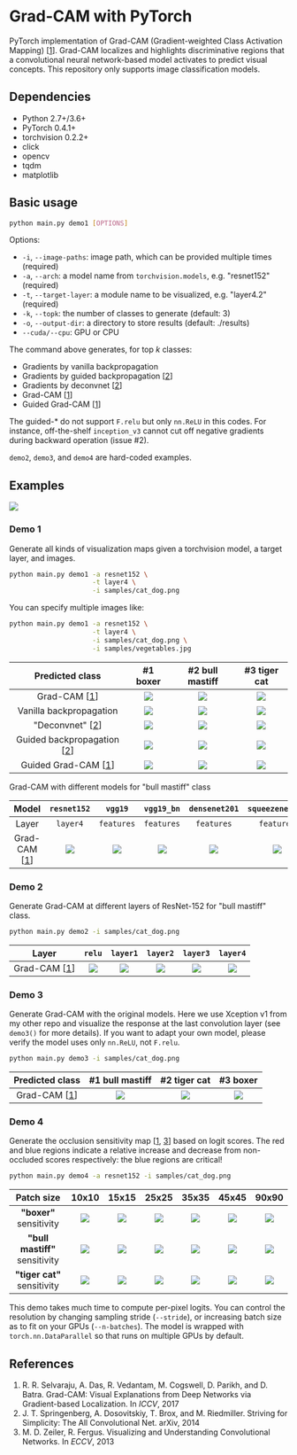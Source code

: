 # Grad-CAM with PyTorch

PyTorch implementation of Grad-CAM (Gradient-weighted Class Activation Mapping) [[1](##references)]. Grad-CAM localizes and highlights discriminative regions that a convolutional neural network-based model activates to predict visual concepts. This repository only supports image classification models.

## Dependencies
* Python 2.7+/3.6+
* PyTorch 0.4.1+
* torchvision 0.2.2+
* click
* opencv
* tqdm
* matplotlib

## Basic usage

```sh
python main.py demo1 [OPTIONS]
```

Options:
* ```-i```, ```--image-paths```: image path, which can be provided multiple times (required)
* ```-a```, ```--arch```: a model name from ```torchvision.models```, e.g. "resnet152" (required)
* ```-t```, ```--target-layer```: a module name to be visualized, e.g. "layer4.2" (required)
* ```-k```, ```--topk```: the number of classes to generate (default: 3)
* ```-o```, ```--output-dir```: a directory to store results (default: ./results)
* ```--cuda/--cpu```: GPU or CPU

The command above generates, for top *k* classes:

* Gradients by vanilla backpropagation
* Gradients by guided backpropagation [[2](##references)]
* Gradients by deconvnet [[2](##references)]
* Grad-CAM [[1](##references)]
* Guided Grad-CAM [[1](##references)]

The guided-* do not support `F.relu` but only `nn.ReLU` in this codes.
For instance, off-the-shelf `inception_v3` cannot cut off negative gradients during backward operation (issue #2).

`demo2`, `demo3`, and `demo4` are hard-coded examples.

## Examples

![](samples/cat_dog.png)

### Demo 1

Generate all kinds of visualization maps given a torchvision model, a target layer, and images.

```bash
python main.py demo1 -a resnet152 \
                     -t layer4 \
                     -i samples/cat_dog.png
```

You can specify multiple images like:

```bash
python main.py demo1 -a resnet152 \
                     -t layer4 \
                     -i samples/cat_dog.png \
                     -i samples/vegetables.jpg
```

|              Predicted class               |                         #1 boxer                         |                         #2 bull mastiff                         |                         #3 tiger cat                         |
| :----------------------------------------: | :------------------------------------------------------: | :-------------------------------------------------------------: | :----------------------------------------------------------: |
|        Grad-CAM [[1](##references)]        |    ![](results/0-resnet152-gradcam-layer4-boxer.png)     |    ![](results/0-resnet152-gradcam-layer4-bull_mastiff.png)     |    ![](results/0-resnet152-gradcam-layer4-tiger_cat.png)     |
|          Vanilla backpropagation           |        ![](results/0-resnet152-vanilla-boxer.png)        |        ![](results/0-resnet152-vanilla-bull_mastiff.png)        |        ![](results/0-resnet152-vanilla-tiger_cat.png)        |
|      "Deconvnet" [[2](##references)]       |       ![](results/0-resnet152-deconvnet-boxer.png)       |       ![](results/0-resnet152-deconvnet-bull_mastiff.png)       |       ![](results/0-resnet152-deconvnet-tiger_cat.png)       |
| Guided backpropagation [[2](##references)] |        ![](results/0-resnet152-guided-boxer.png)         |        ![](results/0-resnet152-guided-bull_mastiff.png)         |        ![](results/0-resnet152-guided-tiger_cat.png)         |
|    Guided Grad-CAM [[1](##references)]     | ![](results/0-resnet152-guided_gradcam-layer4-boxer.png) | ![](results/0-resnet152-guided_gradcam-layer4-bull_mastiff.png) | ![](results/0-resnet152-guided_gradcam-layer4-tiger_cat.png) |

Grad-CAM with different models for "bull mastiff" class

|            Model             |                     ```resnet152```                      |                      ```vgg19```                       |                      ```vgg19_bn```                       |                      ```densenet201```                       |                      ```squeezenet1_1```                       |
| :--------------------------: | :------------------------------------------------------: | :----------------------------------------------------: | :-------------------------------------------------------: | :----------------------------------------------------------: | :------------------------------------------------------------: |
|            Layer             |                       ```layer4```                       |                     ```features```                     |                      ```features```                       |                        ```features```                        |                         ```features```                         |
| Grad-CAM [[1](##references)] | ![](results/0-resnet152-gradcam-layer4-bull_mastiff.png) | ![](results/0-vgg19-gradcam-features-bull_mastiff.png) | ![](results/0-vgg19_bn-gradcam-features-bull_mastiff.png) | ![](results/0-densenet201-gradcam-features-bull_mastiff.png) | ![](results/0-squeezenet1_1-gradcam-features-bull_mastiff.png) |

### Demo 2

Generate Grad-CAM at different layers of ResNet-152 for "bull mastiff" class.

```bash
python main.py demo2 -i samples/cat_dog.png
```

|            Layer             |                       ```relu```                       |                       ```layer1```                       |                       ```layer2```                       |                       ```layer3```                       |                       ```layer4```                       |
| :--------------------------: | :----------------------------------------------------: | :------------------------------------------------------: | :------------------------------------------------------: | :------------------------------------------------------: | :------------------------------------------------------: |
| Grad-CAM [[1](##references)] | ![](results/0-resnet152-gradcam-relu-bull_mastiff.png) | ![](results/0-resnet152-gradcam-layer1-bull_mastiff.png) | ![](results/0-resnet152-gradcam-layer2-bull_mastiff.png) | ![](results/0-resnet152-gradcam-layer3-bull_mastiff.png) | ![](results/0-resnet152-gradcam-layer4-bull_mastiff.png) |

### Demo 3

Generate Grad-CAM with the original models.
Here we use Xception v1 from my other repo and visualize the response at the last convolution layer (see `demo3()` for more details).
If you want to adapt your own model, please verify the model uses only `nn.ReLU`, not `F.relu`.

```bash
python main.py demo3 -i samples/cat_dog.png
```

|       Predicted class        |                           #1 bull mastiff                           |                           #2 tiger cat                           |                           #3 boxer                           |
| :--------------------------: | :-----------------------------------------------------------------: | :--------------------------------------------------------------: | :----------------------------------------------------------: |
| Grad-CAM [[1](##references)] | ![](results/0-xception_v1-gradcam-exit_flow.conv4-bull_mastiff.png) | ![](results/0-xception_v1-gradcam-exit_flow.conv4-tiger_cat.png) | ![](results/0-xception_v1-gradcam-exit_flow.conv4-boxer.png) |

### Demo 4

Generate the occlusion sensitivity map [[1](##references), [3](##references)] based on logit scores. 
The red and blue regions indicate a relative increase and decrease from non-occluded scores respectively: the blue regions are critical!

```bash
python main.py demo4 -a resnet152 -i samples/cat_dog.png
```

|           Patch size           |                          10x10                           |                          15x15                           |                          25x25                           |                          35x35                           |                          45x45                           |                          90x90                           |
| :----------------------------: | :------------------------------------------------------: | :------------------------------------------------------: | :------------------------------------------------------: | :------------------------------------------------------: | :------------------------------------------------------: | :------------------------------------------------------: |
|    **"boxer"** sensitivity     |    ![](results/0-resnet152-sensitivity-10-boxer.png)     |    ![](results/0-resnet152-sensitivity-15-boxer.png)     |    ![](results/0-resnet152-sensitivity-25-boxer.png)     |    ![](results/0-resnet152-sensitivity-35-boxer.png)     |    ![](results/0-resnet152-sensitivity-45-boxer.png)     |    ![](results/0-resnet152-sensitivity-90-boxer.png)     |
| **"bull mastiff"** sensitivity | ![](results/0-resnet152-sensitivity-10-bull_mastiff.png) | ![](results/0-resnet152-sensitivity-15-bull_mastiff.png) | ![](results/0-resnet152-sensitivity-25-bull_mastiff.png) | ![](results/0-resnet152-sensitivity-35-bull_mastiff.png) | ![](results/0-resnet152-sensitivity-45-bull_mastiff.png) | ![](results/0-resnet152-sensitivity-90-bull_mastiff.png) |
|  **"tiger cat"** sensitivity   |  ![](results/0-resnet152-sensitivity-10-tiger_cat.png)   |  ![](results/0-resnet152-sensitivity-15-tiger_cat.png)   |  ![](results/0-resnet152-sensitivity-25-tiger_cat.png)   |  ![](results/0-resnet152-sensitivity-35-tiger_cat.png)   |  ![](results/0-resnet152-sensitivity-45-tiger_cat.png)   |  ![](results/0-resnet152-sensitivity-90-tiger_cat.png)   |

This demo takes much time to compute per-pixel logits.
You can control the resolution by changing sampling stride (`--stride`), or increasing batch size as to fit on your GPUs (`--n-batches`). The model is wrapped with `torch.nn.DataParallel` so that runs on multiple GPUs by default.

## References

1. R. R. Selvaraju, A. Das, R. Vedantam, M. Cogswell, D. Parikh, and D. Batra. Grad-CAM: Visual Explanations from Deep Networks via Gradient-based Localization. In *ICCV*, 2017
2. J. T. Springenberg, A. Dosovitskiy, T. Brox, and M. Riedmiller. Striving for Simplicity: The All Convolutional Net. arXiv, 2014
3. M. D. Zeiler, R. Fergus. Visualizing and Understanding Convolutional Networks. In *ECCV*, 2013
